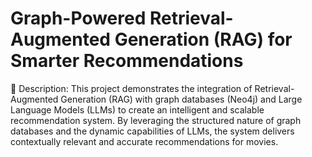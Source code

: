 # Graph-Powered Retrieval-Augmented Generation (RAG) for Smarter Recommendations

🚀 Description: This project demonstrates the integration of Retrieval-Augmented Generation (RAG) with graph databases (Neo4j) and Large Language Models (LLMs) to create an intelligent and scalable recommendation system. By leveraging the structured nature of graph databases and the dynamic capabilities of LLMs, the system delivers contextually relevant and accurate recommendations for movies.
